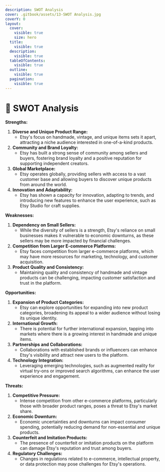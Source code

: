 ```yaml
---
description: SWOT Analysis
cover: .gitbook/assets/13-SWOT Analysis.jpg
coverY: 0
layout:
  cover:
    visible: true
    size: hero
  title:
    visible: true
  description:
    visible: true
  tableOfContents:
    visible: true
  outline:
    visible: true
  pagination:
    visible: true
---
```


# 📙 SWOT Analysis

**Strengths:**

1. **Diverse and Unique Product Range:**
   * Etsy's focus on handmade, vintage, and unique items sets it apart, attracting a niche audience interested in one-of-a-kind products.
2. **Community and Brand Loyalty:**
   * Etsy has built a strong sense of community among sellers and buyers, fostering brand loyalty and a positive reputation for supporting independent creators.
3. **Global Marketplace:**
   * Etsy operates globally, providing sellers with access to a vast customer base and allowing buyers to discover unique products from around the world.
4. **Innovation and Adaptability:**
   * Etsy has shown a capacity for innovation, adapting to trends, and introducing new features to enhance the user experience, such as Etsy Studio for craft supplies.

**Weaknesses:**

1. **Dependency on Small Sellers:**
   * While the diversity of sellers is a strength, Etsy's reliance on small businesses makes it vulnerable to economic downturns, as these sellers may be more impacted by financial challenges.
2. **Competition from Larger E-commerce Platforms:**
   * Etsy faces competition from larger e-commerce platforms, which may have more resources for marketing, technology, and customer acquisition.
3. **Product Quality and Consistency:**
   * Maintaining quality and consistency of handmade and vintage products can be challenging, impacting customer satisfaction and trust in the platform.

**Opportunities:**

1. **Expansion of Product Categories:**
   * Etsy can explore opportunities for expanding into new product categories, broadening its appeal to a wider audience without losing its unique identity.
2. **International Growth:**
   * There is potential for further international expansion, tapping into markets where there is a growing interest in handmade and unique items.
3. **Partnerships and Collaborations:**
   * Collaborations with established brands or influencers can enhance Etsy's visibility and attract new users to the platform.
4. **Technology Integration:**
   * Leveraging emerging technologies, such as augmented reality for virtual try-ons or improved search algorithms, can enhance the user experience and engagement.

**Threats:**

1. **Competitive Pressure:**
   * Intense competition from other e-commerce platforms, particularly those with broader product ranges, poses a threat to Etsy's market share.
2. **Economic Downturn:**
   * Economic uncertainties and downturns can impact consumer spending, potentially reducing demand for non-essential and unique products.
3. **Counterfeit and Imitation Products:**
   * The presence of counterfeit or imitation products on the platform can damage Etsy's reputation and trust among buyers.
4. **Regulatory Challenges:**
   * Changes in regulations related to e-commerce, intellectual property, or data protection may pose challenges for Etsy's operations.

